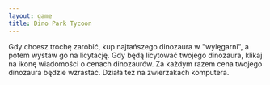 ```yaml
---
layout: game
title: Dino Park Tycoon
---
```


Gdy chcesz trochę zarobić, kup najtańszego dinozaura w 
"wylęgarni", a 
potem wystaw go na licytację. Gdy będą licytować twojego 
dinozaura, klikaj 
na ikonę wiadomości o cenach dinozaurów. Za każdym razem cena 
twojego 
dinozaura będzie wzrastać. Działa też na zwierzakach komputera.
